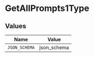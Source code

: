# GetAllPrompts1Type


## Values

| Name          | Value         |
| ------------- | ------------- |
| `JSON_SCHEMA` | json_schema   |